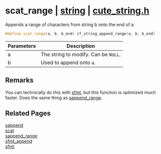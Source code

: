 # scat_range | [string](https://github.com/RandyGaul/cute_framework/blob/master/docs/string_readme.md) | [cute_string.h](https://github.com/RandyGaul/cute_framework/blob/master/include/cute_string.h)

Appends a range of characters from string b onto the end of a.

```cpp
#define scat_range(a, b, b_end) cf_string_append_range(a, b, b_end)
```

Parameters | Description
--- | ---
a | The string to modify. Can be `NULL`.
b | Used to append onto `a`.

## Remarks

You can technically do this with [sfmt](https://github.com/RandyGaul/cute_framework/blob/master/docs/string/sfmt.md), but this function is optimized much faster. Does the same thing as [sappend_range](https://github.com/RandyGaul/cute_framework/blob/master/docs/string/sappend_range.md).

## Related Pages

[sappend](https://github.com/RandyGaul/cute_framework/blob/master/docs/string/sappend.md)  
[scat](https://github.com/RandyGaul/cute_framework/blob/master/docs/string/scat.md)  
[sappend_range](https://github.com/RandyGaul/cute_framework/blob/master/docs/string/sappend_range.md)  
[sfmt_append](https://github.com/RandyGaul/cute_framework/blob/master/docs/string/sfmt_append.md)  
[sfmt](https://github.com/RandyGaul/cute_framework/blob/master/docs/string/sfmt.md)  
